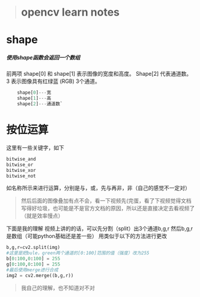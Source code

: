 >#  opencv learn notes

#  shape
##### 使用shape函数会返回一个数组
前两项 shape[0] 和 shape[1] 表示图像的宽度和高度。
Shape[2] 代表通道数。
3 表示图像具有红绿蓝 (RGB) 3个通道。
```python
    shape[0]---宽
    shape[1]---高
    shape[2]---通道数`
```
# 按位运算
这里有一些关键字，如下
```python
bitwise_and
bitwise_or
bitwise_xor
bitwise_not
```
如名称所示来进行运算，分别是与，或，先与再非，非（自己的感觉不一定对）
> 然后后面的图像叠加有点不会，看一下视频先(完蛋，看了下视频觉得文档写得好垃圾，也可能是不是官方文档的原因，所以还是直接决定去看视频了（就是效率慢点）

下面是我的理解
视频上讲的的话，可以先分割（split）出3个通道b,g,r
然后b,g,r是数组（可能python基础还是差一些）
用类似于以下的方法进行更改
```python
b,g,r=cv2.split(img)
#这里是把bule，green两个通道的[0:100]范围的值（强度）改为255
b[0:100,0:100] = 255
g[0:100,0:100] = 255
#最后使用merge进行合成
img2 = cv2.merge((b,g,r))
```
> 我自己的理解，也不知道对不对


